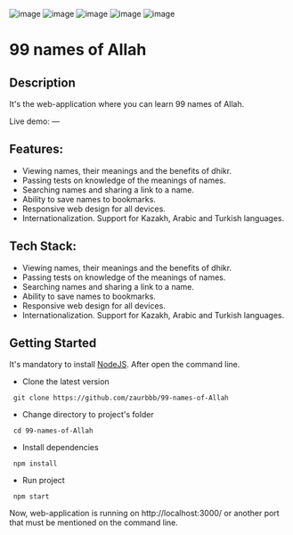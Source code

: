 ![image](https://img.shields.io/badge/React-20232A?style=for-the-badge&logo=react&logoColor=61DAFB)
![image](https://img.shields.io/badge/React_Router-CA4245?style=for-the-badge&logo=react-router&logoColor=white)
![image](https://img.shields.io/badge/JavaScript-323330?style=for-the-badge&logo=javascript&logoColor=F7DF1E)
![image](https://img.shields.io/badge/Material%20UI-007FFF?style=for-the-badge&logo=mui&logoColor=white)
![image](https://img.shields.io/badge/Sass-CC6699?style=for-the-badge&logo=sass&logoColor=white)
# 99 names of Allah

## Description

It's the web-application where you can learn 99 names of Allah.

Live demo: —

## Features:

- Viewing names, their meanings and the benefits of dhikr.
- Passing tests on knowledge of the meanings of names.
- Searching names and sharing a link to a name.
- Ability to save names to bookmarks.
- Responsive web design for all devices.
- Internationalization. Support for Kazakh, Arabic and Turkish languages.


## Tech Stack:

- Viewing names, their meanings and the benefits of dhikr.
- Passing tests on knowledge of the meanings of names.
- Searching names and sharing a link to a name.
- Ability to save names to bookmarks.
- Responsive web design for all devices.
- Internationalization. Support for Kazakh, Arabic and Turkish languages.

## Getting Started

It's mandatory to install [NodeJS](https://nodejs.org/en/download/). After open the command line.

- Clone the latest version
```
 git clone https://github.com/zaurbbb/99-names-of-Allah
```
- Change directory to project's folder
```
 cd 99-names-of-Allah
```
- Install dependencies
```
 npm install
```
- Run project
```
 npm start
```
Now, web-application is running on http://localhost:3000/ or another port that must be mentioned on the command line.
